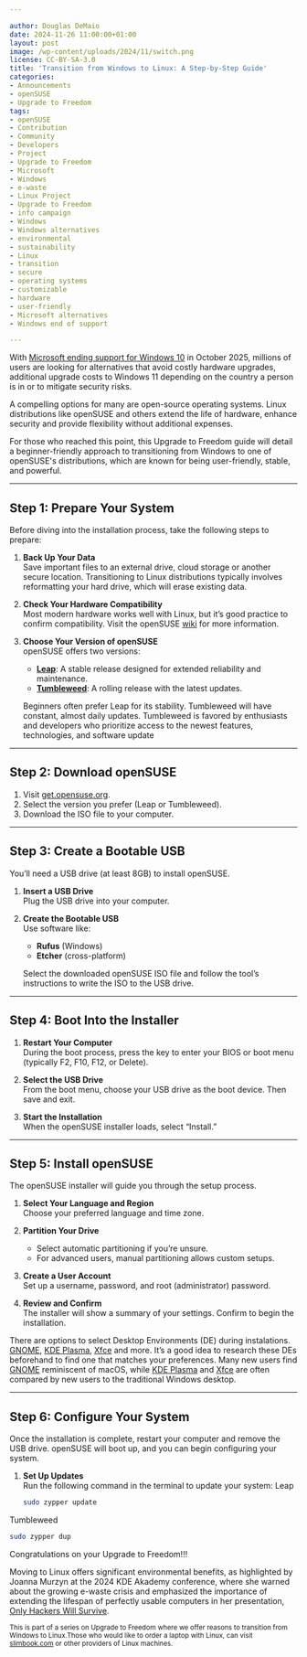 ```yaml
---

author: Douglas DeMaio
date: 2024-11-26 11:00:00+01:00
layout: post
image: /wp-content/uploads/2024/11/switch.png
license: CC-BY-SA-3.0
title: 'Transition from Windows to Linux: A Step-by-Step Guide'
categories:
- Announcements
- openSUSE
- Upgrade to Freedom
tags:
- openSUSE
- Contribution
- Community
- Developers
- Project
- Upgrade to Freedom
- Microsoft
- Windows
- e-waste
- Linux Project
- Upgrade to Freedom 
- info campaign
- Windows
- Windows alternatives
- environmental 
- sustainability
- Linux 
- transition
- secure 
- operating systems 
- customizable 
- hardware
- user-friendly 
- Microsoft alternatives
- Windows end of support

---
```


With [Microsoft ending support for Windows 10](https://support.microsoft.com/en-us/windows/making-the-transition-to-a-new-era-of-computing-235e9399-a563-40f8-be4f-fbe109be74c8) in October 2025, millions of users are looking for alternatives that avoid costly hardware upgrades, additional upgrade costs to Windows 11 depending on the country a person is in or to mitigate security risks.

A compelling options for many are open-source operating systems. Linux distributions like openSUSE and others extend the life of hardware, enhance security and provide flexibility without additional expenses.

For those who reached this point, this Upgrade to Freedom guide will detail a beginner-friendly approach to transitioning from Windows to one of openSUSE's distributions, which are known for being user-friendly, stable, and powerful.

---

## Step 1: Prepare Your System

Before diving into the installation process, take the following steps to prepare:

1. **Back Up Your Data**  
   Save important files to an external drive, cloud storage or another secure location. Transitioning to Linux distributions typically involves reformatting your hard drive, which will erase existing data.

2. **Check Your Hardware Compatibility**  
   Most modern hardware works well with Linux, but it’s good practice to confirm compatibility. Visit the openSUSE [wiki](https://en.opensuse.org/Hardware_requirements) for more information.

3. **Choose Your Version of openSUSE**  
   openSUSE offers two versions:
   - [**Leap**](https://get.opensuse.org/leap/): A stable release designed for extended reliability and maintenance.
   - [**Tumbleweed**](https://get.opensuse.org/tumbleweed/): A rolling release with the latest updates.
   
   Beginners often prefer Leap for its stability. Tumbleweed will have constant, almost daily updates. Tumbleweed is favored by enthusiasts and developers who prioritize access to the newest features, technologies, and software update

---

## Step 2: Download openSUSE

1. Visit [get.opensuse.org](https://get.opensuse.org).
2. Select the version you prefer (Leap or Tumbleweed).
3. Download the ISO file to your computer.

---

## Step 3: Create a Bootable USB

You’ll need a USB drive (at least 8GB) to install openSUSE.

1. **Insert a USB Drive**  
   Plug the USB drive into your computer.

2. **Create the Bootable USB**  
   Use software like:
   - **Rufus** (Windows)
   - **Etcher** (cross-platform)

   Select the downloaded openSUSE ISO file and follow the tool’s instructions to write the ISO to the USB drive.

---

## Step 4: Boot Into the Installer

1. **Restart Your Computer**  
   During the boot process, press the key to enter your BIOS or boot menu (typically F2, F10, F12, or Delete).

2. **Select the USB Drive**  
   From the boot menu, choose your USB drive as the boot device. Then save and exit.

3. **Start the Installation**  
   When the openSUSE installer loads, select “Install.”

---

## Step 5: Install openSUSE

The openSUSE installer will guide you through the setup process.

1. **Select Your Language and Region**  
   Choose your preferred language and time zone.

2. **Partition Your Drive**  
   - Select automatic partitioning if you’re unsure.
   - For advanced users, manual partitioning allows custom setups.

3. **Create a User Account**  
   Set up a username, password, and root (administrator) password.

4. **Review and Confirm**  
   The installer will show a summary of your settings. Confirm to begin the installation.

There are options to select Desktop Environments (DE) during instalations. [GNOME](https://www.gnome.org/), [KDE Plasma](https://kde.org/plasma-desktop/), [Xfce](https://www.xfce.org/) and more. It’s a good idea to research these DEs beforehand to find one that matches your preferences. Many new users find [GNOME](https://www.gnome.org/) reminiscent of macOS, while [KDE Plasma](https://kde.org/plasma-desktop/) and [Xfce](https://www.xfce.org/) are often compared by new users to the traditional Windows desktop.

---

## Step 6: Configure Your System

Once the installation is complete, restart your computer and remove the USB drive. openSUSE will boot up, and you can begin configuring your system.

1. **Set Up Updates**  
   Run the following command in the terminal to update your system:
Leap
   ```bash
   sudo zypper update
   ```
Tumbleweed
   ```bash
   sudo zypper dup
   ```
Congratulations on your Upgrade to Freedom!!!

Moving to Linux offers significant environmental benefits, as highlighted by Joanna Murzyn at the 2024 KDE Akademy conference, where she warned about the growing e-waste crisis and emphasized the importance of extending the lifespan of perfectly usable computers in her presentation, [Only Hackers Will Survive](https://www.youtube.com/live/gTxRaBEUe-I?si=CkVy3TAXKZZPNFB9&t=519).

<small>This is part of a series on Upgrade to Freedom where we offer reasons to transition from Windows to Linux.Those who would like to order a laptop with Linux, can visit [slimbook.com](https://slimbook.com) or other providers of Linux machines.</small>

<meta name="openSUSE, Open Source, development, Windows 10 end of support, Linux transition, Upgrade to Freedom campaign, Linux distributions, e-waste reduction, hardware sustainability, Ubuntu, Fedora, AlmaLinux, environmental benefits, secure operating systems, customizable Linux, Joanna Murzyn, KDE Akademy, electronic waste, open source, Linux alternatives, computer longevity, user-friendly Linux, live tutorials, ISO installation, Leap, Tumbleweed, Linux gaming, Linux for developers" content="HTML,CSS,XML,JavaScript">

